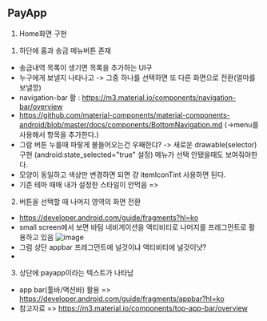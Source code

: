 PayApp
-

1. Home화면 구현
   
1) 하단에 홈과 송금 메뉴버튼 존재
- 송금내역 목록이 생기면 목록을 추가하는 UI구
- 누구에게 보낼지 나타나고 -> 그중 하나를 선택하면 또 다른 화면으로 전환(얼마를 보낼깡)
- navigation-bar 활 : https://m3.material.io/components/navigation-bar/overview
- https://github.com/material-components/material-components-android/blob/master/docs/components/BottomNavigation.md (->menu를 사용해서 항목을 추가한다.)
- 그람 버튼 누를때 파랗게 불들어오는건 우째한댜? -> 새로운 drawable(selector)구현
  (android:state_selected="true" 설정) 메뉴가 선택 안됐을때도 보여줘야한다.
- 모양이 동일하고 색상만 변경하면 되면 걍 itemIconTint 사용하면 된다.
- 기존 테마 때매 내가 설정한 스타일이 안먹음 =>

2) 버튼을 선택할 때 나머지 영역의 화면 전환
- https://developer.android.com/guide/fragments?hl=ko
- small screen에서 보면 바텀 네비게이션을 액티비티로 나머지를 프레그먼트로 활용하고 있음
![image](https://github.com/pointmina/Android/assets/68779817/566d566a-21bc-42ed-9ddc-0330824f2335)
- 그럼 상단 appbar 프레그먼트에 널것이냐 액티비티에 널것이냣?
- 

3) 상단에 payapp이라는 텍스트가 나타남
- app bar(툴바/액션바) 활용 => https://developer.android.com/guide/fragments/appbar?hl=ko
- 참고자료 => https://m3.material.io/components/top-app-bar/overview
